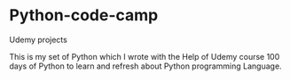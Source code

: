 # Python-code-camp
Udemy projects

This is my set of Python which I wrote with the Help of Udemy course 100 days of Python to learn and refresh about Python programming Language.
